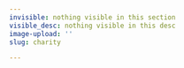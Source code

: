 ```yaml
---
invisible: nothing visible in this section
visible_desc: nothing visible in this desc
image-upload: ''
slug: charity

---
```

